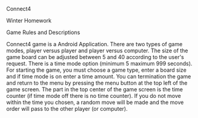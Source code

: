 Connect4

Winter Homework

Game Rules and Descriptions

Connect4 game is a Android Application. There are two types of game modes, player versus player and player versus computer. The size of the game board can be adjusted between 5 and 40 according to the user's request. There is a time mode option (minimum 5 maximum 999 seconds). For starting the game, you must choose a game type, enter a board size and if time mode is on enter a time amount. You can termination the game and return to the menu by pressing the menu button at the top left of the game screen. The part in the top center of the game screen is the time counter (if time mode off there is no time counter). If you do not move within the time you chosen, a random move will be made and the move order will pass to the other player (or computer).
